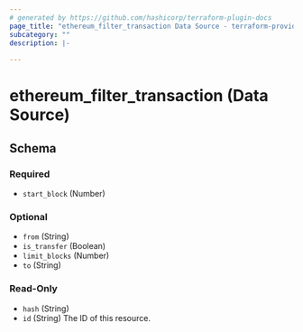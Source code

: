```yaml
---
# generated by https://github.com/hashicorp/terraform-plugin-docs
page_title: "ethereum_filter_transaction Data Source - terraform-provider-ethereum"
subcategory: ""
description: |-
  
---
```


# ethereum_filter_transaction (Data Source)





<!-- schema generated by tfplugindocs -->
## Schema

### Required

- `start_block` (Number)

### Optional

- `from` (String)
- `is_transfer` (Boolean)
- `limit_blocks` (Number)
- `to` (String)

### Read-Only

- `hash` (String)
- `id` (String) The ID of this resource.
